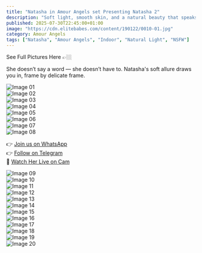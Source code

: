 ```yaml
---
title: "Natasha in Amour Angels set Presenting Natasha 2"
description: "Soft light, smooth skin, and a natural beauty that speaks without words — Natasha enchants effortlessly."
published: 2025-07-30T22:45:00+01:00
image: "https://cdn.elitebabes.com/content/190122/0010-01.jpg"
category: Amour Angels
tags: ["Natasha", "Amour Angels", "Indoor", "Natural Light", "NSFW"]
---
```


See Full Pictures Here 👉🏼

She doesn’t say a word — she doesn’t have to. Natasha's soft allure draws you in, frame by delicate frame.

![Image 01](https://cdn.elitebabes.com/content/190122/0010-01.jpg)  
![Image 02](https://cdn.elitebabes.com/content/190122/0010-02.jpg)  
![Image 03](https://cdn.elitebabes.com/content/190122/0010-03.jpg)  
![Image 04](https://cdn.elitebabes.com/content/190122/0010-04.jpg)  
![Image 05](https://cdn.elitebabes.com/content/190122/0010-05.jpg)  
![Image 06](https://cdn.elitebabes.com/content/190122/0010-06.jpg)  
![Image 07](https://cdn.elitebabes.com/content/190122/0010-07.jpg)  
![Image 08](https://cdn.elitebabes.com/content/190122/0010-08.jpg)  

👉 [Join us on WhatsApp](https://whatsapp.com/channel/0029VaMsUAp7tkjI8KcaRn10)  
👉 [Follow on Telegram](https://t.me/Xibabes)  
🔞 [Watch Her Live on Cam](https://redirecting-kappa.vercel.app/)

![Image 09](https://cdn.elitebabes.com/content/190122/0010-09.jpg)  
![Image 10](https://cdn.elitebabes.com/content/190122/0010-10.jpg)  
![Image 11](https://cdn.elitebabes.com/content/190122/0010-11.jpg)  
![Image 12](https://cdn.elitebabes.com/content/190122/0010-12.jpg)  
![Image 13](https://cdn.elitebabes.com/content/190122/0010-13.jpg)  
![Image 14](https://cdn.elitebabes.com/content/190122/0010-14.jpg)  
![Image 15](https://cdn.elitebabes.com/content/190122/0010-15.jpg)  
![Image 16](https://cdn.elitebabes.com/content/190122/0010-16.jpg)  
![Image 17](https://cdn.elitebabes.com/content/190122/0010-17.jpg)  
![Image 18](https://cdn.elitebabes.com/content/190122/0010-18.jpg)  
![Image 19](https://cdn.elitebabes.com/content/190122/0010-19.jpg)  
![Image 20](https://cdn.elitebabes.com/content/190122/0010-20.jpg)